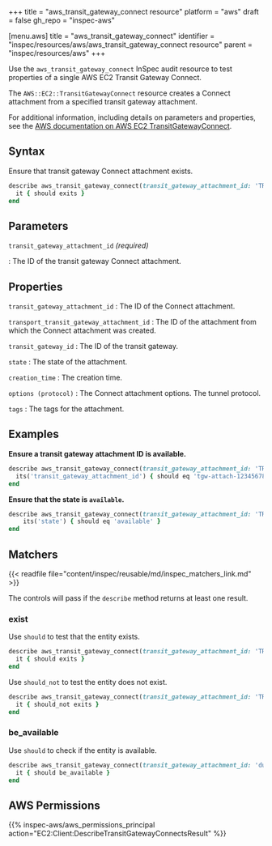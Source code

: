 +++
title = "aws_transit_gateway_connect resource"
platform = "aws"
draft = false
gh_repo = "inspec-aws"

[menu.aws]
title = "aws_transit_gateway_connect"
identifier = "inspec/resources/aws/aws_transit_gateway_connect resource"
parent = "inspec/resources/aws"
+++

Use the `aws_transit_gateway_connect` InSpec audit resource to test properties of a single AWS EC2 Transit Gateway Connect.

The `AWS::EC2::TransitGatewayConnect` resource creates a Connect attachment from a specified transit gateway attachment.

For additional information, including details on parameters and properties, see the [AWS documentation on AWS EC2 TransitGatewayConnect](https://docs.aws.amazon.com/AWSCloudFormation/latest/UserGuide/aws-resource-ec2-transitgatewayconnect.html).

## Syntax

Ensure that transit gateway Connect attachment exists.

```ruby
describe aws_transit_gateway_connect(transit_gateway_attachment_id: 'TRANSIT_GATEWAY_CONNECT_ATTACHMENT_ID') do
  it { should exits }
end
```

## Parameters

`transit_gateway_attachment_id` _(required)_

: The ID of the transit gateway Connect attachment.

## Properties

`transit_gateway_attachment_id`
: The ID of the Connect attachment.

`transport_transit_gateway_attachment_id`
: The ID of the attachment from which the Connect attachment was created.

`transit_gateway_id`
: The ID of the transit gateway.

`state`
: The state of the attachment.

`creation_time`
: The creation time.

`options (protocol)`
: The Connect attachment options. The tunnel protocol.

`tags`
: The tags for the attachment.

## Examples

**Ensure a transit gateway attachment ID is available.**

```ruby
describe aws_transit_gateway_connect(transit_gateway_attachment_id: 'TRANSIT_GATEWAY_CONNECT_ATTACHMENT_ID') do
  its('transit_gateway_attachment_id') { should eq 'tgw-attach-1234567890' }
end
```

**Ensure that the state is `available`.**

```ruby
describe aws_transit_gateway_connect(transit_gateway_attachment_id: 'TRANSIT_GATEWAY_CONNECT_ATTACHMENT_ID') do
    its('state') { should eq 'available' }
end
```

## Matchers

{{< readfile file="content/inspec/reusable/md/inspec_matchers_link.md" >}}

The controls will pass if the `describe` method returns at least one result.

### exist

Use `should` to test that the entity exists.

```ruby
describe aws_transit_gateway_connect(transit_gateway_attachment_id: 'TRANSIT_GATEWAY_CONNECT_ATTACHMENT_ID') do
  it { should exits }
end
```

Use `should_not` to test the entity does not exist.

```ruby
describe aws_transit_gateway_connect(transit_gateway_attachment_id: 'TRANSIT_GATEWAY_CONNECT_ATTACHMENT_ID') do
  it { should_not exits }
end
```

### be_available

Use `should` to check if the entity is available.

```ruby
describe aws_transit_gateway_connect(transit_gateway_attachment_id: 'dummy') do
  it { should be_available }
end
```

## AWS Permissions

{{% inspec-aws/aws_permissions_principal action="EC2:Client:DescribeTransitGatewayConnectsResult" %}}
